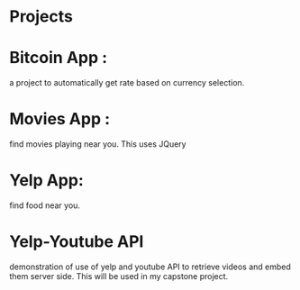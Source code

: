# Projects

# Bitcoin App : 
a project to automatically get rate based on currency selection. 

# Movies App : 
find movies playing near you. This uses JQuery

# Yelp App: 
find food near you.

# Yelp-Youtube API
 demonstration of use of yelp and youtube API to retrieve videos and embed them server side. This will be used in my capstone project.